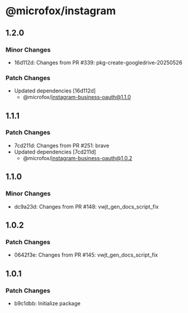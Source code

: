 # @microfox/instagram

## 1.2.0

### Minor Changes

- 16d112d: Changes from PR #339: pkg-create-googledrive-20250526

### Patch Changes

- Updated dependencies [16d112d]
  - @microfox/instagram-business-oauth@1.1.0

## 1.1.1

### Patch Changes

- 7cd211d: Changes from PR #251: brave
- Updated dependencies [7cd211d]
  - @microfox/instagram-business-oauth@1.0.2

## 1.1.0

### Minor Changes

- dc9a23d: Changes from PR #148: vwjt_gen_docs_script_fix

## 1.0.2

### Patch Changes

- 0642f3e: Changes from PR #145: vwjt_gen_docs_script_fix

## 1.0.1

### Patch Changes

- b9c1dbb: Initialize package
